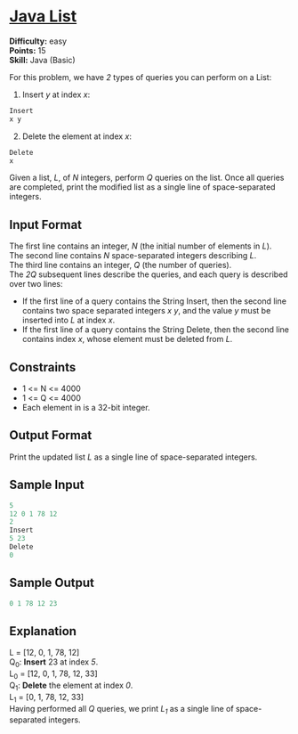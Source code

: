 # [Java List](https://www.hackerrank.com/challenges/java-list/problem)

**Difficulty:** easy
</br>**Points:** 15
</br>**Skill:** Java (Basic)

For this problem, we have _2_ types of queries you can perform on a List:

1. Insert _y_ at index _x_:
````java
Insert
x y
````
2. Delete the element at index _x_:
````java
Delete
x
````

Given a list, _L_, of _N_ integers, perform _Q_ queries on the list. Once all queries are completed, print the modified list as a single line of space-separated integers.

## Input Format

The first line contains an integer, _N_ (the initial number of elements in _L_).</br>
The second line contains _N_ space-separated integers describing _L_.</br>
The third line contains an integer, _Q_ (the number of queries).</br>
The _2Q_ subsequent lines describe the queries, and each query is described over two lines:</br>
- If the first line of a query contains the String Insert, then the second line contains two space separated integers _x y_, and the value _y_ must be inserted into _L_ at index _x_.
- If the first line of a query contains the String Delete, then the second line contains index _x_, whose element must be deleted from _L_.

## Constraints
- 1 <= N <= 4000
- 1 <= Q <= 4000
- Each element in is a 32-bit integer.

## Output Format

Print the updated list _L_ as a single line of space-separated integers.

## Sample Input
````java
5
12 0 1 78 12
2
Insert
5 23
Delete
0
````

## Sample Output
````java
0 1 78 12 23
````

## Explanation
L = [12, 0, 1, 78, 12]</br>
Q<sub>0</sub>: **Insert** 23 at index _5_.</br>
L<sub>0</sub> = [12, 0, 1, 78, 12, 33]</br>
Q<sub>1</sub>: **Delete** the element at index _0_.</br>
L<sub>1</sub> = [0, 1, 78, 12, 33]</br>
Having performed all _Q_ queries, we print _L<sub>1</sub>_ as a single line of space-separated integers.